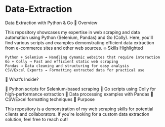 # Data-Extraction

Data Extraction with Python & Go
📌 Overview

This repository showcases my expertise in web scraping and data automation using Python (Selenium, Pandas) and Go (Colly). Here, you'll find various scripts and examples demonstrating efficient data extraction from e-commerce sites and other web sources.
🔥 Skills Highlighted

    Python + Selenium → Handling dynamic websites that require interaction
    Go + Colly → Fast and efficient static web scraping
    Pandas → Data cleaning and structuring for easy analysis
    CSV/Excel Exports → Formatting extracted data for practical use

📂 What’s Inside?

🔹 Python scripts for Selenium-based scraping
🔹 Go scripts using Colly for high-performance extraction
🔹 Data processing examples with Pandas
🔹 CSV/Excel formatting techniques
🎯 Purpose

This repository is a demonstration of my web scraping skills for potential clients and collaborators. If you're looking for a custom data extraction solution, feel free to reach out!
